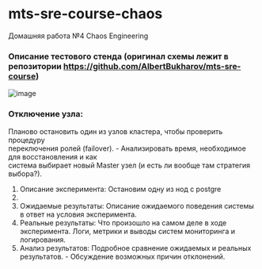 # mts-sre-course-chaos
Домашняя работа №4 Chaos Engineering
### Описание тестового стенда (оригинал схемы лежит в репозитории https://github.com/AlbertBukharov/mts-sre-course)
![image](https://github.com/AlbertBukharov/mts-sre-course-chaos/assets/81142061/e3d5fa8a-e7d8-430d-8bf7-90faf9029018)

### Отключение узла: 
Планово остановить один из узлов кластера, чтобы проверить процедуру  
переключения ролей (failover). - Анализировать время, необходимое для восстановления и как  
система выбирает новый Master узел (и есть ли вообще там стратегия выбора?).  

1. Описание эксперимента:
  Остановим одну из нод с postgre
2. 
3. Ожидаемые результаты: Описание ожидаемого поведения системы в ответ
на условия эксперимента.
4. Реальные результаты: Что произошло на самом деле в ходе эксперимента.
Логи, метрики и выводы систем мониторинга и логирования.
5. Анализ результатов: Подробное сравнение ожидаемых и реальных
результатов. - Обсуждение возможных причин отклонений.
